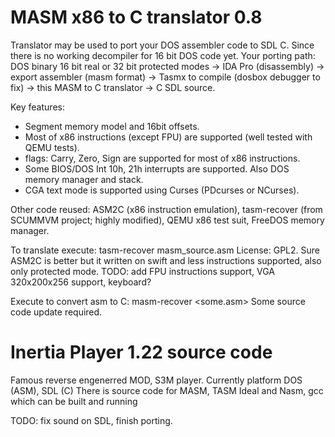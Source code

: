 MASM x86 to C translator 0.8
==============
Translator may be used to port your DOS assembler code to SDL C. Since there is no working decompiler for 16 bit DOS code yet.
Your porting path:
DOS binary 16 bit real or 32 bit protected modes -> IDA Pro (disassembly) -> export assembler (masm format) -> Tasmx to compile (dosbox debugger to fix) -> this MASM to C translator -> C SDL source.

Key features:
- Segment memory model and 16bit offsets.
- Most of x86 instructions (except FPU) are supported (well tested with QEMU tests).
- flags: Carry, Zero, Sign are supported for most of x86 instructions.
- Some BIOS/DOS Int 10h, 21h interrupts are supported.
  Also DOS memory manager and stack.
- CGA text mode is supported using Curses (PDcurses or NCurses).

Other code reused: ASM2C (x86 instruction emulation), tasm-recover (from SCUMMVM project; highly modified), QEMU x86 test suit, FreeDOS memory manager.

To translate execute: tasm-recover masm_source.asm
License: GPL2.
Sure ASM2C is better but it written on swift and less instructions supported, also only protected mode.
TODO: add FPU instructions support, VGA 320x200x256 support, keyboard?

Execute to convert asm to C:
masm-recover <some.asm>
Some source code update required.

Inertia Player 1.22 source code
=============
Famous reverse engenerred MOD, S3M player.
Currently platform DOS (ASM), SDL (C)
There is source code for MASM, TASM Ideal and Nasm, gcc which can be built and running

TODO: fix sound on SDL, finish porting.
